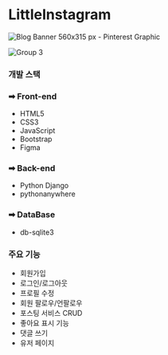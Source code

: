 # LittleInstagram

![Blog Banner 560x315 px - Pinterest Graphic](https://user-images.githubusercontent.com/65053379/128138854-e37d5f06-0863-4a67-8f96-6e73621da664.png)

![Group 3](https://user-images.githubusercontent.com/65053379/128138713-365a6d4e-5f31-4941-884c-2994a7383215.png)


### 개발 스택

### ➡ Front-end

- HTML5
- CSS3
- JavaScript
- Bootstrap
- Figma

### ➡ Back-end

- Python Django
- pythonanywhere

### ➡ DataBase

- db-sqlite3

### 주요 **기능**

- 회원가입
- 로그인/로그아웃
- 프로필 수정
- 회원 팔로우/언팔로우
- 포스팅 서비스 CRUD
- 좋아요 표시 기능
- 댓글 쓰기
- 유저 페이지
